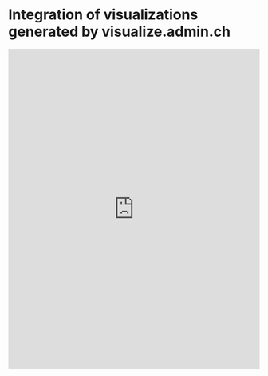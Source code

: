 # Integration of visualizations generated by visualize.admin.ch


<iframe src="https://int.visualize.admin.ch/de/embed/g6MoHso22JMJ?embedOptions=%7B%7D" style="border:0px #ffffff none; max-width: 100%" name="visualize.admin.ch" scrolling="no" frameborder="1" marginheight="0px" marginwidth="0px" height="640px" width="600px" allowfullscreen></iframe>
